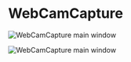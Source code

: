 # WebCamCapture

![WebCamCapture main window](http://i.piccy.info/i9/6ef6fd763f99519391b3c8e3a99c9be3/1561552396/117159/1324890/3.jpg)

![WebCamCapture main window](http://i.piccy.info/i9/6ca28b4558106966f32025539238d839/1561552570/102288/1324890/2.jpg)
